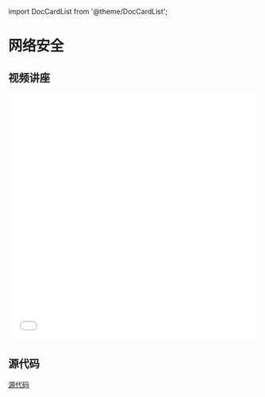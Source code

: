 import DocCardList from '@theme/DocCardList';

# 网络安全
## 视频讲座

<iframe src="//player.bilibili.com/player.html?aid=1405762795&bvid=BV1Hr421F7VC&cid=1595622400&p=12&high_quality=1&danmaku=0" scrolling="no" border="0" frameborder="no" framespacing="0" allowfullscreen="true" allowfullscreen="allowfullscreen" width="100%" height="500" scrolling="no" frameborder="0" sandbox="allow-top-navigation allow-same-origin allow-forms allow-scripts"> </iframe>



 
## 源代码

[源代码](/resource/cs50/src11.pdf)

<DocCardList />
